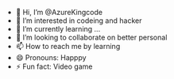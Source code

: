 - 👋 Hi, I’m @AzureKingcode
- 👀 I’m interested in codeing and hacker
- 🌱 I’m currently learning ...
- 💞️ I’m looking to collaborate on better personal 
- 📫 How to reach me by learning
- 😄 Pronouns: Happpy
- ⚡ Fun fact: Video game 

<!---
AzureKingcode/AzureKingcode is a ✨ special ✨ repository because its `README.md` (this file) appears on your GitHub profile.
You can click the Preview link to take a look at your changes.
--->
